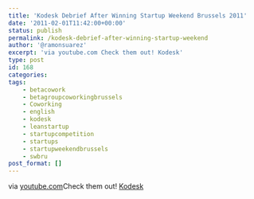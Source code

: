 ```yaml
---
title: 'Kodesk Debrief After Winning Startup Weekend Brussels 2011'
date: '2011-02-01T11:42:00+00:00'
status: publish
permalink: /kodesk-debrief-after-winning-startup-weekend
author: '@ramonsuarez'
excerpt: 'via youtube.com Check them out! Kodesk'
type: post
id: 168
categories:
tags:
    - betacowork
    - betagroupcoworkingbrussels
    - Coworking
    - english
    - kodesk
    - leanstartup
    - startupcompetition
    - startups
    - startupweekendbrussels
    - swbru
post_format: []
---
```

via [youtube.com](http://www.youtube.com/watch?v=V1Y0ppIBMdQ)Check them out! [Kodesk](http://www.kodesk.com)

